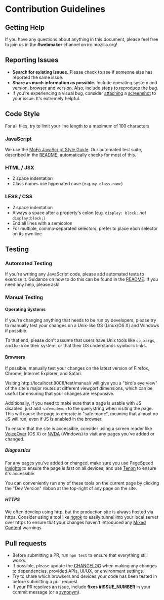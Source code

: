 # Contribution Guidelines

## Getting Help

If you have any questions about anything in this document, please
feel free to join us in the **#webmaker** channel on irc.mozilla.org!

## Reporting Issues

- **Search for existing issues.** Please check to see if someone else
  has reported the same issue.
- **Share as much information as possible.** Include operating system
  and version, browser and version. Also, include steps to reproduce
  the bug.
- If you're experiencing a visual bug, consider [attaching][] a
  [screenshot][] to your issue. It's extremely helpful.

## Code Style

For all files, try to limit your line length to a maximum of 100
characters.

### JavaScript

We use the [MoFo JavaScript Style Guide][js]. Our automated test suite,
described in the [README][], automatically checks for most of this.

### HTML / JSX

- 2 space indentation
- Class names use hypenated case (e.g. `my-class-name`)

### LESS / CSS

- 2 space indentation
- Always a space after a property's colon (e.g. `display: block;`
  *not* `display:block;`)
- End all lines with a semicolon
- For multiple, comma-separated selectors, prefer to place each
  selector on its own line

## Testing

### Automated Testing

If you're writing any JavaScript code, please add automated tests 
to exercise it. Guidance on how to do this can be found in the
[README][]. If you need any help, please ask!

### Manual Testing

#### Operating Systems

If you're changing anything that needs to be run by developers, please
try to manually test your changes on a Unix-like OS (Linux/OS X) and
Windows if possible.

To that end, please don't assume that users have Unix tools like
`cp`, `xargs`, and `bash` on their system, or that their OS
understands symbolic links.

#### Browsers

If possible, manually test your changes on the latest version of
Firefox, Chrome, Internet Explorer, and Safari.

Visiting http://localhost:8008/test/manual/ will give you a
"bird's eye view" of the site's major routes at different viewport
dimensions, which can be useful for ensuring that your changes
are responsive.

Additionally, if you need to make sure that a page is usable with
JS disabled, just add `safemode=on` to the querystring when visiting the
page. This will cause the page to operate in "safe mode", meaning that
almost no JS will run, even if JS is enabled in the browser.

To ensure that the site is accessible, consider using a
screen reader like [VoiceOver][] (OS X) or [NVDA][] (Windows) to
visit any pages you've added or changed.

##### Diagnostics

For any pages you've added or changed, make sure you
use [PageSpeed Insights][] to ensure the page is fast on all
devices, and use [Tenon][] to ensure it's accessible.

You can conveniently run any of these tools on the current page
by clicking the "Dev Version" ribbon at the top-right of any
page on the site.

##### HTTPS

We often develop using http, but the production site is always
hosted via https. Consider using a tool like [ngrok][] to easily
tunnel into your local server over https to ensure that your
changes haven't introduced any [Mixed Content][] warnings.

## Pull requests

- Before submitting a PR, run `npm test` to ensure that everything
  still works.
- If possible, please update the [CHANGELOG][] when making any changes to
  dependencies, provided APIs, UI/UX, or environment settings.
- Try to share which browsers and devices your code has been tested
  in before submitting a pull request.
- If your PR resolves an issue, include **fixes #ISSUE_NUMBER** in your
  commit message (or a [synonym][]).

[attaching]: https://github.com/blog/1347-issue-attachments
[screenshot]: https://www.google.com/search?q=how+to+take+a+screenshot
[README]: https://github.com/mozilla/teach.webmaker.org#readme
[CHANGELOG]: https://github.com/mozilla/teach.webmaker.org/blob/develop/CHANGELOG.md
[js]: https://github.com/MozillaFoundation/javascript-style-guide
[synonym]: https://help.github.com/articles/closing-issues-via-commit-messages
[PageSpeed Insights]: https://developers.google.com/speed/pagespeed/insights/
[Tenon]: http://tenon.io/
[ngrok]: https://ngrok.com/
[Mixed Content]: https://developer.mozilla.org/en-US/docs/Security/MixedContent
[VoiceOver]: http://webaim.org/articles/voiceover/
[NVDA]: https://www.marcozehe.de/articles/how-to-use-nvda-and-firefox-to-test-your-web-pages-for-accessibility/

